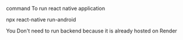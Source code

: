 command To run react native application

npx react-native run-android


You Don't need to run backend because it is already hosted on Render
